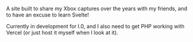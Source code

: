 A site built to share my Xbox captures over the years with my friends, and to have an excuse to learn Svelte!

Currently in development for l.0, and I also need to get PHP working with Vercel (or just host it myself when I look at it).
